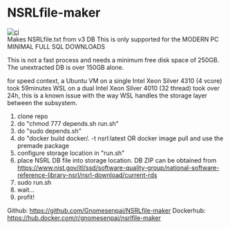 # NSRLfile-maker
[![ci](https://github.com/Gnomesenpai/NSRLfile-maker/actions/workflows/docker-image.yml/badge.svg)](https://github.com/Gnomesenpai/NSRLfile-maker/actions/workflows/docker-image.yml)  
Makes NSRLfile.txt from v3 DB
This is only supported for the MODERN PC MINIMAL FULL SQL DOWNLOADS

This is not a fast process and needs a minimum free disk space of 250GB. The unextracted DB is over 150GB alone.

for speed context, a Ubuntu VM on a single Intel Xeon Silver 4310 (4 vcore) took 59minutes
WSL on a dual Intel Xeon Silver 4010 (32 thread) took over 24h, this is a known issue with the way WSL handles the storage layer between the subsystem.


1. clone repo
2. do "chmod 777 depends.sh run.sh"
3. do "sudo depends.sh"
4. do "docker build docker/. -t nsrl:latest OR docker image pull and use the premade package
5. configure storage location in "run.sh"
6. place NSRL DB file into storage location. DB ZIP can be obtained from https://www.nist.gov/itl/ssd/software-quality-group/national-software-reference-library-nsrl/nsrl-download/current-rds
7. sudo run.sh
8. wait...
9. profit!

Github: https://github.com/Gnomesenpai/NSRLfile-maker
Dockerhub: https://hub.docker.com/r/gnomesenpai/nsrlfile-maker
